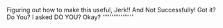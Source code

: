 Figuring out how to make this useful, Jerk!! And Not Successfully! Got it? Do You? I asked DO YOU? Okay? '''''''''''''''''
